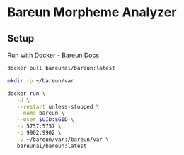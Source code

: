 # Bareun Morpheme Analyzer

## Setup

Run with Docker - [Bareun Docs](https://bareun.ai/docs)

```bash
docker pull bareunai/bareun:latest
```

```bash
mkdir -p ~/bareun/var

docker run \
   -d \
   --restart unless-stopped \
   --name bareun \
   --user $UID:$GID \
   -p 5757:5757 \
   -p 9902:9902 \
   -v ~/bareun/var:/bareun/var \
   bareunai/bareun:latest
```
